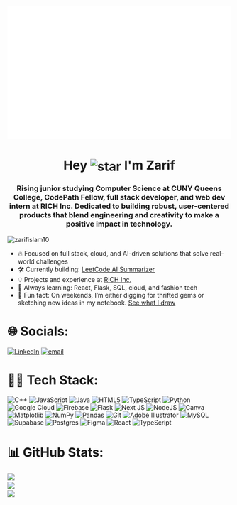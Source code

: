 <div align="center">
  <img src="https://raw.githubusercontent.com/zarifislam10/zarifislam10/main/readmebox.svg" alt="ZARIF" height="300"/>
</div>

<div align="center">

<h1>
  Hey
  <img src="https://media3.giphy.com/media/v1.Y2lkPTc5MGI3NjExcDdrY2g4Y2I4OGprNzR3YWxwcmlpYXhjOGd5M3oyMWk0cndianUyZSZlcD12MV9pbnRlcm5hbF9naWZfYnlfaWQmY3Q9cw/ObNTw8Uzwy6KQ/giphy.gif" alt="star" width="45" style="vertical-align:middle"/>
  I'm Zarif
</h1>

</div>

<h3 align="center">
Rising junior studying Computer Science at CUNY Queens College, CodePath Fellow, full stack developer, and web dev intern at RICH Inc. Dedicated to building robust, user-centered products that blend engineering and creativity to make a positive impact in technology.
</h3>

<p align="left">
  <img src="https://komarev.com/ghpvc/?username=zarifislam10&label=Profile%20views&color=0e75b6&style=flat" alt="zarifislam10" />
</p>

- 🔥 Focused on full stack, cloud, and AI-driven solutions that solve real-world challenges  
- 🛠️ Currently building: [LeetCode AI Summarizer](https://github.com/zarifislam10/leetcode-ai-summarizer)  
- 💡 Projects and experience at [RICH Inc.](https://www.richinc.org/RICH/interns.html)  
- 🌱 Always learning: React, Flask, SQL, cloud, and fashion tech  
- 🎨 Fun fact: On weekends, I’m either digging for thrifted gems or sketching new ideas in my notebook. [See what I draw](https://www.zarifislam.org/#creative)     


# 🌐 Socials:
[![LinkedIn](https://img.shields.io/badge/LinkedIn-%230077B5.svg?logo=linkedin&logoColor=white)](https://linkedin.com/in/zarifislam) [![email](https://img.shields.io/badge/Email-D14836?logo=gmail&logoColor=white)](mailto:zarifshahriar10@gmail.com) 

# 🧑‍💻 Tech Stack:
![C++](https://img.shields.io/badge/c++-%2300599C.svg?style=for-the-badge&logo=c%2B%2B&logoColor=white) ![JavaScript](https://img.shields.io/badge/javascript-%23323330.svg?style=for-the-badge&logo=javascript&logoColor=%23F7DF1E) ![Java](https://img.shields.io/badge/java-%23ED8B00.svg?style=for-the-badge&logo=openjdk&logoColor=white) ![HTML5](https://img.shields.io/badge/html5-%23E34F26.svg?style=for-the-badge&logo=html5&logoColor=white) ![TypeScript](https://img.shields.io/badge/typescript-%23007ACC.svg?style=for-the-badge&logo=typescript&logoColor=white) ![Python](https://img.shields.io/badge/python-3670A0?style=for-the-badge&logo=python&logoColor=ffdd54) ![Google Cloud](https://img.shields.io/badge/GoogleCloud-%234285F4.svg?style=for-the-badge&logo=google-cloud&logoColor=white) ![Firebase](https://img.shields.io/badge/firebase-%23039BE5.svg?style=for-the-badge&logo=firebase) ![Flask](https://img.shields.io/badge/flask-%23000.svg?style=for-the-badge&logo=flask&logoColor=white) ![Next JS](https://img.shields.io/badge/Next-black?style=for-the-badge&logo=next.js&logoColor=white) ![NodeJS](https://img.shields.io/badge/node.js-6DA55F?style=for-the-badge&logo=node.js&logoColor=white) ![Canva](https://img.shields.io/badge/Canva-%2300C4CC.svg?style=for-the-badge&logo=Canva&logoColor=white) ![Matplotlib](https://img.shields.io/badge/Matplotlib-%23ffffff.svg?style=for-the-badge&logo=Matplotlib&logoColor=black) ![NumPy](https://img.shields.io/badge/numpy-%23013243.svg?style=for-the-badge&logo=numpy&logoColor=white) ![Pandas](https://img.shields.io/badge/pandas-%23150458.svg?style=for-the-badge&logo=pandas&logoColor=white) ![Git](https://img.shields.io/badge/git-%23F05033.svg?style=for-the-badge&logo=git&logoColor=white) ![Adobe Illustrator](https://img.shields.io/badge/adobe%20illustrator-%23FF9A00.svg?style=for-the-badge&logo=adobe%20illustrator&logoColor=white) ![MySQL](https://img.shields.io/badge/mysql-4479A1.svg?style=for-the-badge&logo=mysql&logoColor=white) ![Supabase](https://img.shields.io/badge/Supabase-3ECF8E?style=for-the-badge&logo=supabase&logoColor=white) ![Postgres](https://img.shields.io/badge/postgres-%23316192.svg?style=for-the-badge&logo=postgresql&logoColor=white) ![Figma](https://img.shields.io/badge/figma-%23F24E1E.svg?style=for-the-badge&logo=figma&logoColor=white) ![React](https://img.shields.io/badge/react-%2320232a.svg?style=for-the-badge&logo=react&logoColor=%2361DAFB) ![TypeScript](https://img.shields.io/badge/typescript-%23007ACC.svg?style=for-the-badge&logo=typescript&logoColor=white)

# 📊 GitHub Stats:
![](https://github-readme-stats.vercel.app/api?username=zarifislam10&theme=gotham&hide_border=false&include_all_commits=false&count_private=false)<br/>
![](https://nirzak-streak-stats.vercel.app/?user=zarifislam10&theme=gotham&hide_border=false)<br/>
![](https://github-readme-stats.vercel.app/api/top-langs/?username=zarifislam10&theme=gotham&hide_border=false&include_all_commits=false&count_private=false&layout=compact)


